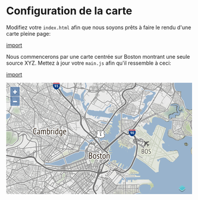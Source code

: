 # Configuration de la carte

Modifiez votre `index.html` afin que nous soyons prêts à faire le rendu d'une carte pleine page:

[import](../../../src/en/examples/raster/map.html)

Nous commencerons par une carte centrée sur Boston montrant une seule source XYZ. Mettez à jour votre `main.js` afin qu'il ressemble à ceci:

[import](../../../src/en/examples/raster/map.js)

![Une carte de Boston](map.png)
